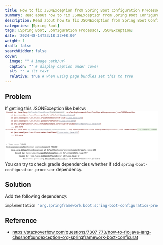 ```yaml
---
title: How to fix JSONException from Spring Boot Configuration Processor
summary: Read about how to fix JSONException from Spring Boot Configuration Processor
description: Read about how to fix JSONException from Spring Boot Configuration Processor
categories: [Spring Boot]
tags: [Spring Boot, Configuration Processor, JSONException]
date: '2024-08-14T23:18:32+08:00'
weight: 1
draft: false
searchHidden: false
cover:
  image: "" # image path/url
  caption: "" # display caption under cover
  alt: "" # alt text
  relative: true # when using page bundles set this to true
---
```


## Problem
If getting this JSONException like below:
![Configuration Processor Json Exception](images/JSONException.png)
You can try to check gradle dependencies whether if add ```spring-boot-configuration-processor``` dependency.

## Solution
Add the following dependency:
```gradle
implementation 'org.springframework.boot:spring-boot-configuration-processor'
```

## Reference
* https://stackoverflow.com/questions/73071773/how-to-fix-java-lang-classnotfoundexception-org-springframework-boot-configurat
